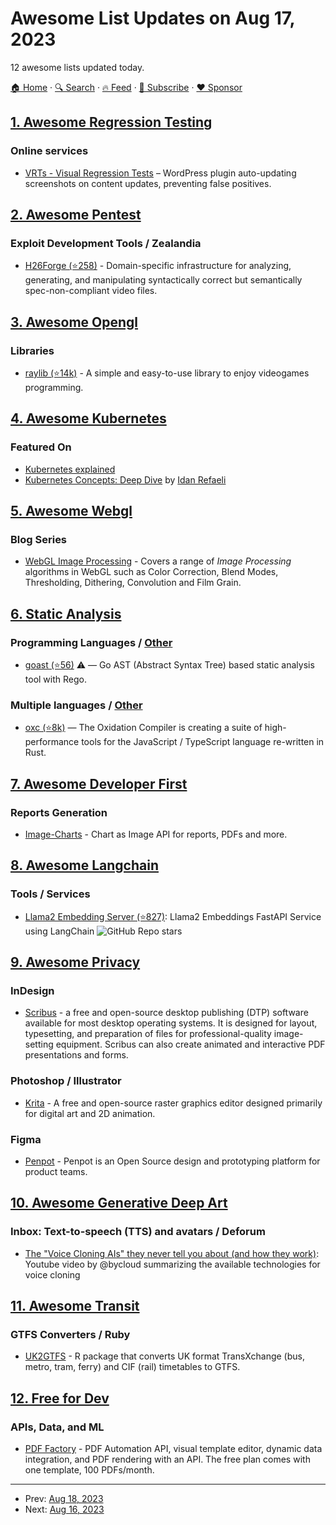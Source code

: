 # Awesome List Updates on Aug 17, 2023

12 awesome lists updated today.

[🏠 Home](/README.md) · [🔍 Search](https://www.trackawesomelist.com/search/) · [🔥 Feed](https://www.trackawesomelist.com/rss.xml) · [📮 Subscribe](https://trackawesomelist.us17.list-manage.com/subscribe?u=d2f0117aa829c83a63ec63c2f&id=36a103854c) · [❤️  Sponsor](https://github.com/sponsors/theowenyoung)



## [1. Awesome Regression Testing](/content/mojoaxel/awesome-regression-testing/README.md)

### Online services

*   [VRTs - Visual Regression Tests](https://bleech.de/en/products/visual-regression-tests/) – WordPress plugin auto-updating screenshots on content updates, preventing false positives.

## [2. Awesome Pentest](/content/enaqx/awesome-pentest/README.md)

### Exploit Development Tools / Zealandia

*   [H26Forge (⭐258)](https://github.com/h26forge/h26forge) - Domain-specific infrastructure for analyzing, generating, and manipulating syntactically correct but semantically spec-non-compliant video files.

## [3. Awesome Opengl](/content/eug/awesome-opengl/README.md)

### Libraries

*   [raylib (⭐14k)](https://github.com/raysan5/raylib) - A simple and easy-to-use library to enjoy videogames programming.

## [4. Awesome Kubernetes](/content/ramitsurana/awesome-kubernetes/README.md)

### Featured On

*   [Kubernetes explained](https://blog.brainboard.co/kubernetes-explained-dde470707cb2)
*   [Kubernetes Concepts: Deep Dive](https://dev.to/idanref/kubernetes-concepts-deep-dive-50en) by [Idan Refaeli](https://www.linkedin.com/in/idan-refaeli-65082a175/)

## [5. Awesome Webgl](/content/sjfricke/awesome-webgl/README.md)

### Blog Series

*   [WebGL Image Processing](https://maximmcnair.com/webgl-image-processing) - Covers a range of *Image Processing* algorithms in WebGL such as Color Correction, Blend Modes, Thresholding, Dithering, Convolution and Film Grain.

## [6. Static Analysis](/content/analysis-tools-dev/static-analysis/README.md)

### Programming Languages / [Other](#other-1)

*   [goast (⭐56)](https://github.com/m-mizutani/goast) :warning: — Go AST (Abstract Syntax Tree) based static analysis tool with Rego.

### Multiple languages / [Other](#other-1)

*   [oxc (⭐8k)](https://github.com/web-infra-dev/oxc) — The Oxidation Compiler is creating a suite of high-performance tools for the JavaScript / TypeScript language re-written in Rust.

## [7. Awesome Developer First](/content/agamm/awesome-developer-first/README.md)

### Reports Generation

*   [Image-Charts](https://www.image-charts.com/) - Chart as Image API for reports, PDFs and more.

## [8. Awesome Langchain](/content/kyrolabs/awesome-langchain/README.md)

### Tools / Services

*   [Llama2 Embedding Server (⭐827)](https://github.com/Dicklesworthstone/llama_embeddings_fastapi_service): Llama2 Embeddings FastAPI Service using LangChain ![GitHub Repo stars](https://img.shields.io/github/stars/Dicklesworthstone/llama_embeddings_fastapi_service?style=social)

## [9. Awesome Privacy](/content/pluja/awesome-privacy/README.md)

### InDesign

*   [Scribus](https://www.scribus.net/) - a free and open-source desktop publishing (DTP) software available for most desktop operating systems. It is designed for layout, typesetting, and preparation of files for professional-quality image-setting equipment. Scribus can also create animated and interactive PDF presentations and forms.

### Photoshop / Illustrator

*   [Krita](https://krita.org/) - A free and open-source raster graphics editor designed primarily for digital art and 2D animation.

### Figma

*   [Penpot](https://penpot.app/) - Penpot is an Open Source design and prototyping platform for product teams.

## [10. Awesome Generative Deep Art](/content/filipecalegario/awesome-generative-deep-art/README.md)

### Inbox: Text-to-speech (TTS) and avatars / Deforum

*   [The "Voice Cloning AIs" they never tell you about (and how they work)](https://www.youtube.com/watch?v=vhArHsfsLAQ): Youtube video by @bycloud summarizing the available technologies for voice cloning

## [11. Awesome Transit](/content/CUTR-at-USF/awesome-transit/README.md)

### GTFS Converters / Ruby

*   [UK2GTFS](https://itsleeds.github.io/UK2GTFS/) - R package that converts UK format TransXchange (bus, metro, tram, ferry) and CIF (rail) timetables to GTFS.

## [12. Free for Dev](/content/ripienaar/free-for-dev/README.md)

### APIs, Data, and ML

*   [PDF Factory](https://pdf-factory.com) - PDF Automation API, visual template editor, dynamic data integration, and PDF rendering with an API. The free plan comes with one template, 100 PDFs/month.

---

- Prev: [Aug 18, 2023](/content/2023/08/18/README.md)
- Next: [Aug 16, 2023](/content/2023/08/16/README.md)